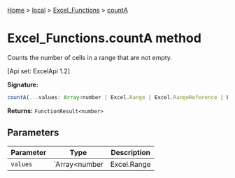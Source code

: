 [Home](./index) &gt; [local](local.md) &gt; [Excel\_Functions](local.excel_functions.md) &gt; [countA](local.excel_functions.counta.md)

# Excel\_Functions.countA method

Counts the number of cells in a range that are not empty. 

 \[Api set: ExcelApi 1.2\]

**Signature:**
```javascript
countA(...values: Array<number | Excel.Range | Excel.RangeReference | Excel.FunctionResult<any>>): FunctionResult<number>;
```
**Returns:** `FunctionResult<number>`

## Parameters

|  Parameter | Type | Description |
|  --- | --- | --- |
|  `values` | `Array<number | Excel.Range | Excel.RangeReference | Excel.FunctionResult<any>>` |  |

